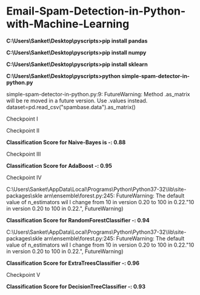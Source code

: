 # Email-Spam-Detection-in-Python-with-Machine-Learning

**C:\Users\Sanket\Desktop\pyscripts>pip install pandas**

**C:\Users\Sanket\Desktop\pyscripts>pip install numpy**


**C:\Users\Sanket\Desktop\pyscripts>pip install sklearn**


**C:\Users\Sanket\Desktop\pyscripts>python simple-spam-detector-in-python.py**



simple-spam-detector-in-python.py:9: FutureWarning: Method .as_matrix will be re
moved in a future version. Use .values instead. dataset=pd.read_csv("spambase.data").as_matrix()

Checkpoint I

Checkpoint II

**Classification Score for Naive-Bayes is -: 0.88**

Checkpoint III

**Classification Score for AdaBoost -:  0.95**

Checkpoint IV


C:\Users\Sanket\AppData\Local\Programs\Python\Python37-32\lib\site-packages\skle
arn\ensemble\forest.py:245: FutureWarning: The default value of n_estimators wil
l change from 10 in version 0.20 to 100 in 0.22."10 in version 0.20 to 100 in 0.22.", FutureWarning)


**Classification Score for RandomForestClassifier -:  0.94**

C:\Users\Sanket\AppData\Local\Programs\Python\Python37-32\lib\site-packages\skle
arn\ensemble\forest.py:245: FutureWarning: The default value of n_estimators wil
l change from 10 in version 0.20 to 100 in 0.22."10 in version 0.20 to 100 in 0.22.", FutureWarning)


**Classification Score for ExtraTreesClassifier -:  0.96**

Checkpoint V

**Classification Score for DecisionTreeClassifier -:  0.93**











